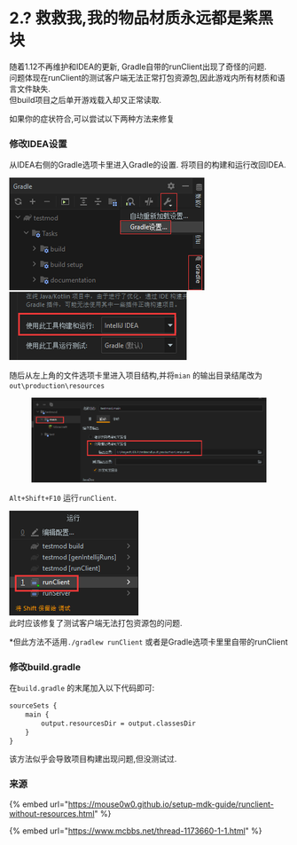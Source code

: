 # 2.? 救救我,我的物品材质永远都是紫黑块

随着1.12不再维护和IDEA的更新, Gradle自带的runClient出现了奇怪的问题.\
问题体现在runClient的测试客户端无法正常打包资源包,因此游戏内所有材质和语言文件缺失.\
但build项目之后单开游戏载入却又正常读取.

如果你的症状符合,可以尝试以下两种方法来修复

### 修改IDEA设置

从IDEA右侧的Gradle选项卡里进入Gradle的设置. 将项目的构建和运行改回IDEA.

<img src="/../../assets/image (11).png" alt="" data-size="original"><img src="/../../assets/image (45).png" alt="" data-size="original">

随后从左上角的文件选项卡里进入项目结构,并将`mian` 的输出目录结尾改为`out\production\resources`

<figure><img src="/../../assets/image (5).png" alt=""><figcaption></figcaption></figure>

`Alt+Shift+F10` 运行`runClient`.

![](</../../assets/image (65).png>)\
此时应该修复了测试客户端无法打包资源包的问题.

\*但此方法不适用`./gradlew runClient` 或者是Gradle选项卡里里自带的runClient

### 修改build.gradle

在`build.gradle` 的末尾加入以下代码即可:

```
sourceSets { 
    main { 
        output.resourcesDir = output.classesDir 
    } 
}
```

该方法似乎会导致项目构建出现问题,但没测试过.

### 来源

{% embed url="https://mouse0w0.github.io/setup-mdk-guide/runclient-without-resources.html" %}

{% embed url="https://www.mcbbs.net/thread-1173660-1-1.html" %}
